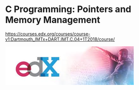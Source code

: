 # C Programming: Pointers and Memory Management

https://courses.edx.org/courses/course-v1:Dartmouth_IMTx+DART.IMT.C.04+1T2018/course/


![picture](download.jfif)
